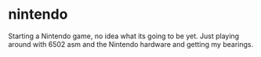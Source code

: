 # nintendo

Starting a Nintendo game, no idea what its going to be yet.
Just playing around with 6502 asm and the Nintendo hardware and getting my bearings.


